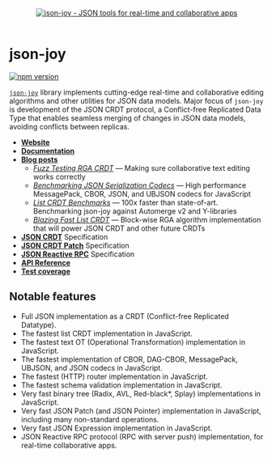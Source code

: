 <div align="center">
  <br />
  <br />
  <a href="https://jsonjoy.com">
      <img src="https://appsets.jsonjoy.com/branding/display/text-block/presentation-with-text.svg" alt="json-joy - JSON tools for real-time and collaborative apps" target="_blank" />
  </a>
  <br />
  <br />
</div>


# json-joy

[![npm version](https://badge.fury.io/js/json-joy.svg)](https://badge.fury.io/js/json-joy)

[`json-joy`][json-joy] library implements cutting-edge real-time and
collaborative editing algorithms and other utilities for JSON data models.
Major focus of `json-joy` is development of the JSON CRDT protocol, a
Conflict-free Replicated Data Type that enables seamless
merging of changes in JSON data models, avoiding conflicts between replicas.

- [__Website__](https://jsonjoy.com)
- [__Documentation__](https://jsonjoy.com/libs/json-joy-js)
- [__Blog posts__](https://jsonjoy.com/blog)
  - [*Fuzz Testing RGA CRDT*](https://jsonjoy.com/blog/fuzz-testing-rga-crdt) &mdash; Making sure collaborative text editing works correctly
  - [*Benchmarking JSON Serialization Codecs*](https://jsonjoy.com/blog/json-codec-benchmarks) &mdash; High performance MessagePack, CBOR, JSON, and UBJSON codecs for JavaScript
  - [*List CRDT Benchmarks*](https://jsonjoy.com/blog/list-crdt-benchmarks) &mdash; 100x faster than state-of-art. Benchmarking json-joy against Automerge v2 and Y-libraries
  - [*Blazing Fast List CRDT*](https://jsonjoy.com/blog/performant-rga-list-crdt-algorithm) &mdash; Block-wise RGA algorithm implementation that will power JSON CRDT and other future CRDTs
- [__JSON CRDT__](https://jsonjoy.com/specs/json-crdt) Specification
- [__JSON CRDT Patch__](https://jsonjoy.com/specs/json-crdt-patch) Specification
- [__JSON Reactive RPC__](https://jsonjoy.com/specs/json-rx) Specification
- [__API Reference__](https://streamich.github.io/json-joy/)
- [__Test coverage__](https://streamich.github.io/json-joy/coverage/lcov-report/)


## Notable features

- Full JSON implementation as a CRDT (Conflict-free Replicated Datatype).
- The fastest list CRDT implementation in JavaScript.
- The fastest text OT (Operational Transformation) implementation in JavaScript.
- The fastest implementation of CBOR, DAG-CBOR, MessagePack, UBJSON, and JSON codecs in JavaScript.
- The fastest (HTTP) router implementation in JavaScript.
- The fastest schema validation implementation in JavaScript.
- Very fast binary tree (Radix, AVL, Red-black*, Splay) implementations in JavaScript.
- Very fast JSON Patch (and JSON Pointer) implementation in JavaScript, including many non-standard operations.
- Very fast JSON Expression implementation in JavaScript.
- JSON Reactive RPC protocol (RPC with server push) implementation, for real-time collaborative apps.


[json-joy]: https://jsonjoy.com
